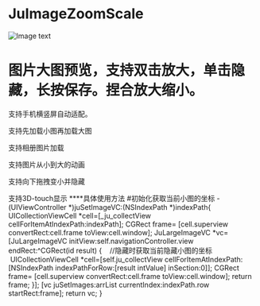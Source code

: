 # JuImageZoomScale
![Image text](https://github.com/jutewei/JuImageZoomScale/blob/master/JuImageZoomScale/show.gif)
# 图片大图预览，支持双击放大，单击隐藏，长按保存。捏合放大缩小。

支持手机横竖屏自动适配。

支持先加载小图再加载大图

支持相册图片加载

支持图片从小到大的动画

支持向下拖拽变小并隐藏

支持3D-touch显示
****具体使用方法
#初始化获取当前小图的坐标
-(UIViewController *)juSetImageVC:(NSIndexPath *)indexPath{
    UICollectionViewCell *cell=[_ju_collectView cellForItemAtIndexPath:indexPath];
    CGRect frame= [cell.superview convertRect:cell.frame toView:cell.window];
    JuLargeImageVC *vc=[JuLargeImageVC initView:self.navigationController.view endRect:^CGRect(id result) {
    //隐藏时获取当前隐藏小图的坐标
        UICollectionViewCell *cell=[self.ju_collectView cellForItemAtIndexPath:[NSIndexPath indexPathForRow:[result intValue] inSection:0]];
        CGRect frame= [cell.superview convertRect:cell.frame toView:cell.window];
        return frame;
    }];
    [vc juSetImages:arrList currentIndex:indexPath.row startRect:frame];
    return vc;
}
